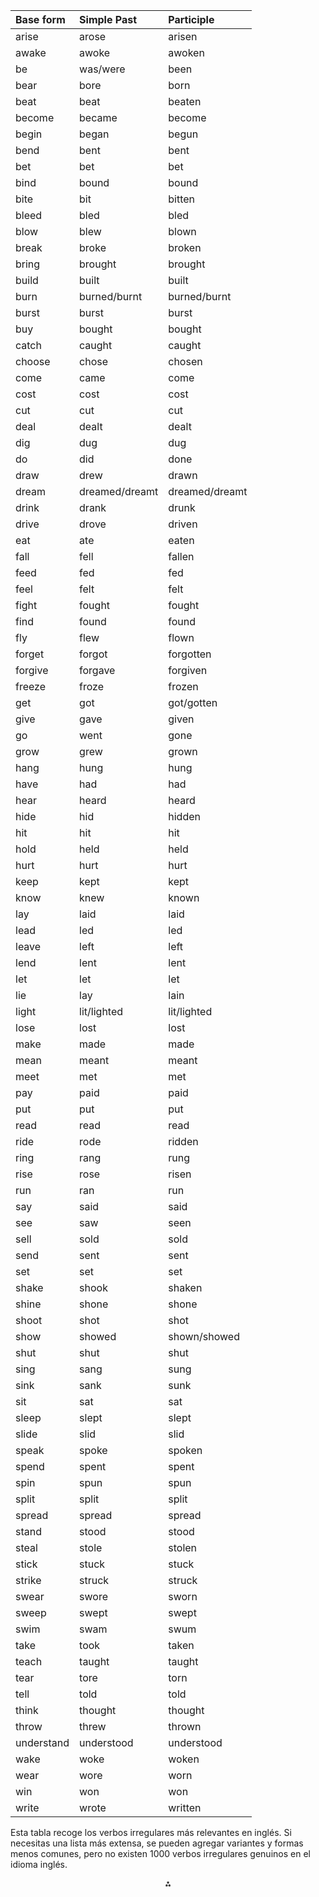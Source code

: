 
| Base form | Simple Past | Participle |
| :-- | :-- | :-- |
| arise | arose | arisen |
| awake | awoke | awoken |
| be | was/were | been |
| bear | bore | born |
| beat | beat | beaten |
| become | became | become |
| begin | began | begun |
| bend | bent | bent |
| bet | bet | bet |
| bind | bound | bound |
| bite | bit | bitten |
| bleed | bled | bled |
| blow | blew | blown |
| break | broke | broken |
| bring | brought | brought |
| build | built | built |
| burn | burned/burnt | burned/burnt |
| burst | burst | burst |
| buy | bought | bought |
| catch | caught | caught |
| choose | chose | chosen |
| come | came | come |
| cost | cost | cost |
| cut | cut | cut |
| deal | dealt | dealt |
| dig | dug | dug |
| do | did | done |
| draw | drew | drawn |
| dream | dreamed/dreamt | dreamed/dreamt |
| drink | drank | drunk |
| drive | drove | driven |
| eat | ate | eaten |
| fall | fell | fallen |
| feed | fed | fed |
| feel | felt | felt |
| fight | fought | fought |
| find | found | found |
| fly | flew | flown |
| forget | forgot | forgotten |
| forgive | forgave | forgiven |
| freeze | froze | frozen |
| get | got | got/gotten |
| give | gave | given |
| go | went | gone |
| grow | grew | grown |
| hang | hung | hung |
| have | had | had |
| hear | heard | heard |
| hide | hid | hidden |
| hit | hit | hit |
| hold | held | held |
| hurt | hurt | hurt |
| keep | kept | kept |
| know | knew | known |
| lay | laid | laid |
| lead | led | led |
| leave | left | left |
| lend | lent | lent |
| let | let | let |
| lie | lay | lain |
| light | lit/lighted | lit/lighted |
| lose | lost | lost |
| make | made | made |
| mean | meant | meant |
| meet | met | met |
| pay | paid | paid |
| put | put | put |
| read | read | read |
| ride | rode | ridden |
| ring | rang | rung |
| rise | rose | risen |
| run | ran | run |
| say | said | said |
| see | saw | seen |
| sell | sold | sold |
| send | sent | sent |
| set | set | set |
| shake | shook | shaken |
| shine | shone | shone |
| shoot | shot | shot |
| show | showed | shown/showed |
| shut | shut | shut |
| sing | sang | sung |
| sink | sank | sunk |
| sit | sat | sat |
| sleep | slept | slept |
| slide | slid | slid |
| speak | spoke | spoken |
| spend | spent | spent |
| spin | spun | spun |
| split | split | split |
| spread | spread | spread |
| stand | stood | stood |
| steal | stole | stolen |
| stick | stuck | stuck |
| strike | struck | struck |
| swear | swore | sworn |
| sweep | swept | swept |
| swim | swam | swum |
| take | took | taken |
| teach | taught | taught |
| tear | tore | torn |
| tell | told | told |
| think | thought | thought |
| throw | threw | thrown |
| understand | understood | understood |
| wake | woke | woken |
| wear | wore | worn |
| win | won | won |
| write | wrote | written |

Esta tabla recoge los verbos irregulares más relevantes en inglés. Si necesitas una lista más extensa, se pueden agregar variantes y formas menos comunes, pero no existen 1000 verbos irregulares genuinos en el idioma inglés.

<div style="text-align: center">⁂</div>

